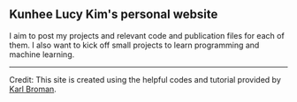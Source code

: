 ## Kunhee Lucy Kim's personal website

I aim to post my projects and relevant code and publication files for each of them. I also want to kick off small projects to learn programming and machine learning.   


---

Credit: This site is created using the helpful codes and tutorial provided by [Karl Broman](http://kbroman.org/simple_site).
